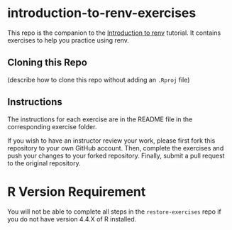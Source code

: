 # introduction-to-renv-exercises

This repo is the companion to the [Introduction to renv](https://lmu-osc.github.io/introduction-to-renv/) tutorial. It contains exercises to help you practice using renv.

## Cloning this Repo

(describe how to clone this repo without adding an `.Rproj` file)

## Instructions

The instructions for each exercise are in the README file in the corresponding exercise folder. 

If you wish to have an instructor review your work, please first fork this repository to your own GitHub account. Then, complete the exercises and push your changes to your forked repository. Finally, submit a pull request to the original repository.

# R Version Requirement

You will not be able to complete all steps in the `restore-exercises` repo if you do not have version 4.4.X of R installed. 
